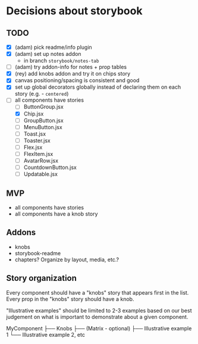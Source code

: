 # Decisions about storybook

## TODO

- [x] (adam) pick readme/info plugin
- [x] (adam) set up notes addon
  - in branch `storybook/notes-tab`
- [ ] (adam) try addon-info for notes + prop tables
- [x] (rey) add knobs addon and try it on chips story
- [x] canvas positioning/spacing is consistent and good
- [x] set up global decorators globally instead of declaring them on each story (e.g. - `centered`)
- [ ] all components have stories
  - [ ] ButtonGroup.jsx
  - [x] Chip.jsx
  - [ ] GroupButton.jsx
  - [ ] MenuButton.jsx
  - [ ] Toast.jsx
  - [ ] Toaster.jsx
  - [ ] Flex.jsx
  - [ ] FlexItem.jsx
  - [ ] AvatarRow.jsx
  - [ ] CountdownButton.jsx
  - [ ] Updatable.jsx

## MVP
- all components have stories
- all components have a knob story

## Addons

- knobs
- storybook-readme
- chapters? Organize by layout, media, etc.?

## Story organization

Every component should have a "knobs" story that appears first in the list.
Every prop in the "knobs" story should have a knob.

"Illustrative examples" should be limited to 2-3 examples based on our best judgement on
what is important to demonstrate about a given component.

MyComponent
├── Knobs
├── (Matrix - optional)
├── Illustrative example 1
└── Illustrative example 2, etc


